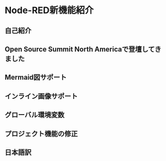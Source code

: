 # Node-RED新機能紹介

## 自己紹介

## Open Source Summit North Americaで登壇してきました

## Mermaid図サポート

## インライン画像サポート

## グローバル環境変数

## プロジェクト機能の修正

## 日本語訳
